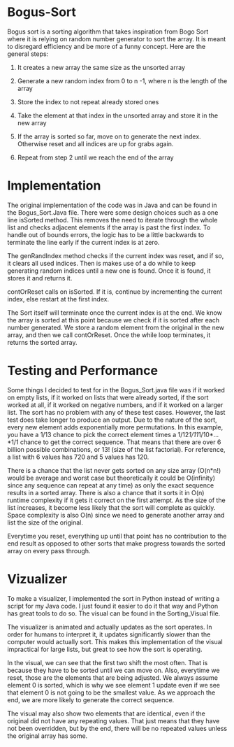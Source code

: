 # Bogus-Sort
Bogus sort is a sorting algorithm that takes inspiration from Bogo Sort where it is relying on random number generator to sort the array. It is meant to disregard efficiency and be more of a funny concept. Here are the general steps:

1) It creates a new array the same size as the unsorted array

2) Generate a new random index from 0 to n -1, where n is the length of the array

3) Store the index to not repeat already stored ones

4) Take the element at that index in the unsorted array and store it in the new array

5) If the array is sorted so far, move on to generate the next index. Otherwise reset and all indices are up for grabs again.

6) Repeat from step 2 until we reach the end of the array

# Implementation
The original implementation of the code was in Java and can be found in the Bogus_Sort.Java file. There were some design choices such as a one line isSorted method. This removes the need to iterate through the whole list and checks adjacent elements if the array is past the first index. To handle out of bounds errors, the logic has to be a little backwards to terminate the line early if the current index is at zero.

The genRandIndex method checks if the current index was reset, and if so, it clears all used indices. Then is makes use of a do while to keep generating random indices until a new one is found. Once it is found, it stores it and returns it.

contOrReset calls on isSorted. If it is, continue by incrementing the current index, else restart at the first index.

The Sort itself will terminate once the current index is at the end. We know the array is sorted at this point because we check if it is sorted after each number generated. We store a random element from the original in the new array, and then we call contOrReset. Once the while loop terminates, it returns the sorted array.

# Testing and Performance

Some things I decided to test for in the Bogus_Sort.java file was if it worked on empty lists, if it worked on lists that were already sorted, if the sort worked at all, if it worked on negative numbers, and if it worked on a larger list.
The sort has no problem with any of these test cases. However, the last test does take longer to produce an output. Due to the nature of the sort, every new element adds exponentially more permutations. In this example, you have a 1/13 chance to pick the correct element times a 1/12*1/11*1/10*…*1/1 chance to get the correct sequence. That means that there are over 6 billion possible combinations, or 13! (size of the list factorial). For reference, a list with 6 values has 720 and 5 values has 120.

There is a chance that the list never gets sorted on any size array (O(n*n!) would be average and worst case but theoretically it could be O(infinity) since any sequence can repeat at any time) as only the exact sequence results in a sorted array. There is also a chance that it sorts it in O(n) runtime complexity if it gets it correct on the first attempt. As the size of the list increases, it become less likely that the sort will complete as quickly. Space complexity is also O(n) since we need to generate another array and list the size of the original.

Everytime you reset, everything up until that point has no contribution to the end result as opposed to other sorts that make progress towards the sorted array on every pass through.

# Vizualizer
To make a visualizer, I implemented the sort in Python instead of writing a script for my Java code. I just found it easier to do it that way and Python has great tools to do so. The visual can be found in the Sorting_Visual file.

The visualizer is animated and actually updates as the sort operates. In order for humans to interpret it, it updates significantly slower than the computer would actually sort. This makes this implementation of the visual impractical for large lists, but great to see how the sort is operating.

In the visual, we can see that the first two shift the most often. That is because they have to be sorted until we can move on. Also, everytime we reset, those are the elements that are being adjusted. We always assume element 0 is sorted, which is why we see element 1 update even if we see that element 0 is not going to be the smallest value. As we approach the end, we are more likely to generate the correct sequence.

The visual may also show two elements that are identical, even if the original did not have any repeating values. That just means that they have not been overridden, but by the end, there will be no repeated values unless the original array has some.


